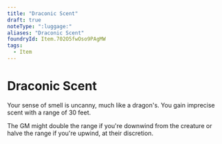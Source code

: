 ```yaml
---
title: "Draconic Scent"
draft: true
noteType: ":luggage:"
aliases: "Draconic Scent"
foundryId: Item.702O5fwOso9PAgMW
tags:
  - Item
---
```


# Draconic Scent

Your sense of smell is uncanny, much like a dragon's. You gain imprecise scent with a range of 30 feet.

The GM might double the range if you're downwind from the creature or halve the range if you're upwind, at their discretion.
